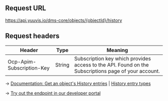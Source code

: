 ## Request URL
https://api.yuuvis.io/dms-core/objects/{objectId}/history

## Request headers
| Header                    | Type   | Meaning                                                                                             |
|---------------------------|--------|-----------------------------------------------------------------------------------------------------|
| Ocp-Apim-Subscription-Key | String | Subscription key which provides access to the API. Found on the Subscriptions page of your account. |

&rarr; [Documentation: Get an object's History entries](https://github.com/yuuvis/Documentation/wiki/Retrieve-history-entries) | [History entry types](https://github.com/yuuvis/Documentation/wiki/Retrieve-history-entries#RetrievingtheHistoryEntriesofaDocument-WhichHistoryEntriesAreThere?)

&rarr; [Try out the endpoint in our developer portal](https://developer.yuuvis.com/Apis/Endpoints/dms-core-api)
